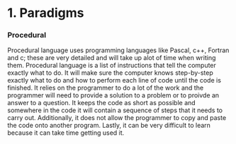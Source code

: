# 1. Paradigms

### Procedural
Procedural language uses programming languages like Pascal, c++, Fortran  and c; these are very detailed and will take up alot of time when writing them. Procedural language is a list of instructions that tell the computer exactly what to do. It will make sure the computer knows step-by-step exactly what to do and how to perform each line of code until the code is finished. It relies on the programmer to do a lot of the work and the programmer will need to provide a solution to a problem or to proivde an answer to a question. It keeps the code as short as possible and somewhere in the code it will contain a sequence of steps that it needs to carry out. Additionally, it does not allow the programmer to copy and paste the code onto another program. Lastly, it can be very difficult to learn because it can take time getting used it. 
